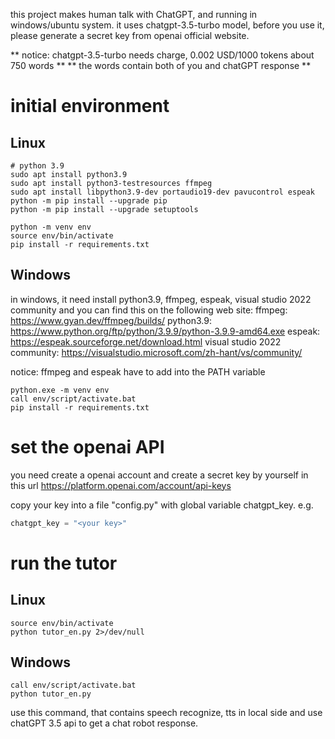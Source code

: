 this project makes human talk with ChatGPT, and running in windows/ubuntu system.
it uses chatgpt-3.5-turbo model, before you use it, please generate a secret key
from openai official website.

** notice: chatgpt-3.5-turbo needs charge, 0.002 USD/1000 tokens about 750 words **
** the words contain both of you and chatGPT response **

# initial environment

## Linux
```shell
# python 3.9
sudo apt install python3.9
sudo apt install python3-testresources ffmpeg
sudo apt install libpython3.9-dev portaudio19-dev pavucontrol espeak
python -m pip install --upgrade pip
python -m pip install --upgrade setuptools

python -m venv env
source env/bin/activate
pip install -r requirements.txt
```

## Windows
in windows, it need install python3.9, ffmpeg, espeak, visual studio 2022 community and you can find this on the following web site:
ffmpeg: https://www.gyan.dev/ffmpeg/builds/
python3.9: https://www.python.org/ftp/python/3.9.9/python-3.9.9-amd64.exe
espeak: https://espeak.sourceforge.net/download.html
visual studio 2022 community: https://visualstudio.microsoft.com/zh-hant/vs/community/

notice: ffmpeg and espeak have to add into the PATH variable

```batch
python.exe -m venv env
call env/script/activate.bat
pip install -r requirements.txt

```

# set the openai API
you need create a openai account and create a secret key by yourself in this url
https://platform.openai.com/account/api-keys

copy your key into a file "config.py" with global variable chatgpt_key.
e.g.
```python
chatgpt_key = "<your key>"
```

# run the tutor

## Linux
```shell
source env/bin/activate
python tutor_en.py 2>/dev/null
```

## Windows
```
call env/script/activate.bat
python tutor_en.py
```
use this command, that contains speech recognize, tts in local side and use chatGPT 3.5 api to get a chat robot response.
